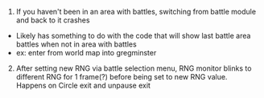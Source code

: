 1. If you haven't been in an area with battles, switching from battle module and back to it crashes
  * Likely has something to do with the code that will show last battle area battles when not in area with battles
  * ex: enter from world map into gregminster
2. After setting new RNG via battle selection menu, RNG monitor blinks to different RNG for 1 frame(?) before being set to new RNG value. Happens on Circle exit and unpause exit
